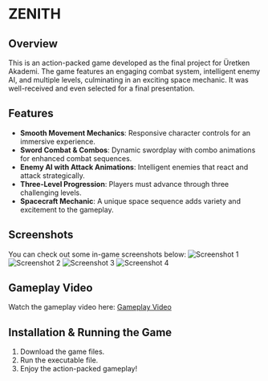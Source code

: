# ZENITH

## Overview
This is an action-packed game developed as the final project for Üretken Akademi. The game features an engaging combat system, intelligent enemy AI, and multiple levels, culminating in an exciting space mechanic. It was well-received and even selected for a final presentation.

## Features
- **Smooth Movement Mechanics**: Responsive character controls for an immersive experience.
- **Sword Combat & Combos**: Dynamic swordplay with combo animations for enhanced combat sequences.
- **Enemy AI with Attack Animations**: Intelligent enemies that react and attack strategically.
- **Three-Level Progression**: Players must advance through three challenging levels.
- **Spacecraft Mechanic**: A unique space sequence adds variety and excitement to the gameplay.

## Screenshots
You can check out some in-game screenshots below:
![Screenshot 1](https://github.com/mertcangur/UA-Final-Project/assets/86794305/f3e84938-aaab-41e6-ac67-b602434d5434)
![Screenshot 2](https://github.com/mertcangur/UA-Final-Project/assets/86794305/fb236532-cd80-4b72-bb10-6c5aed8223e6)
![Screenshot 3](https://github.com/mertcangur/UA-Final-Project/assets/86794305/5d6680b2-ceb8-44ec-9341-e2f02374e736)
![Screenshot 4](https://github.com/mertcangur/UA-Final-Project/assets/86794305/7ae87cf6-5192-4e5c-81fd-77729be11797)

## Gameplay Video
Watch the gameplay video here: [Gameplay Video](https://youtu.be/B9K8sFFLOj4)

## Installation & Running the Game
1. Download the game files.
2. Run the executable file.
3. Enjoy the action-packed gameplay!


